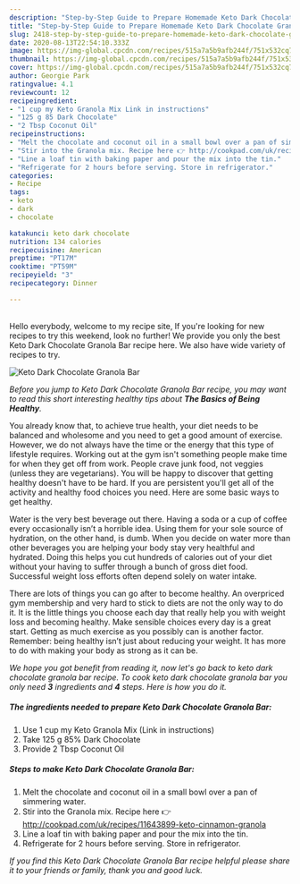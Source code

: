```yaml
---
description: "Step-by-Step Guide to Prepare Homemade Keto Dark Chocolate Granola Bar"
title: "Step-by-Step Guide to Prepare Homemade Keto Dark Chocolate Granola Bar"
slug: 2418-step-by-step-guide-to-prepare-homemade-keto-dark-chocolate-granola-bar
date: 2020-08-13T22:54:10.333Z
image: https://img-global.cpcdn.com/recipes/515a7a5b9afb244f/751x532cq70/keto-dark-chocolate-granola-bar-recipe-main-photo.jpg
thumbnail: https://img-global.cpcdn.com/recipes/515a7a5b9afb244f/751x532cq70/keto-dark-chocolate-granola-bar-recipe-main-photo.jpg
cover: https://img-global.cpcdn.com/recipes/515a7a5b9afb244f/751x532cq70/keto-dark-chocolate-granola-bar-recipe-main-photo.jpg
author: Georgie Park
ratingvalue: 4.1
reviewcount: 12
recipeingredient:
- "1 cup my Keto Granola Mix Link in instructions"
- "125 g 85 Dark Chocolate"
- "2 Tbsp Coconut Oil"
recipeinstructions:
- "Melt the chocolate and coconut oil in a small bowl over a pan of simmering water."
- "Stir into the Granola mix. Recipe here 👉 http://cookpad.com/uk/recipes/11643899-keto-cinnamon-granola"
- "Line a loaf tin with baking paper and pour the mix into the tin."
- "Refrigerate for 2 hours before serving. Store in refrigerator."
categories:
- Recipe
tags:
- keto
- dark
- chocolate

katakunci: keto dark chocolate 
nutrition: 134 calories
recipecuisine: American
preptime: "PT17M"
cooktime: "PT59M"
recipeyield: "3"
recipecategory: Dinner

---
```

<br>
Hello everybody, welcome to my recipe site, If you're looking for new recipes to try this weekend, look no further! We provide you only the best Keto Dark Chocolate Granola Bar recipe here. We also have wide variety of recipes to try.
<br>


![Keto Dark Chocolate Granola Bar](https://img-global.cpcdn.com/recipes/515a7a5b9afb244f/751x532cq70/keto-dark-chocolate-granola-bar-recipe-main-photo.jpg)

<i>Before you jump to Keto Dark Chocolate Granola Bar recipe, you may want to read this short interesting healthy tips about <strong>The Basics of Being Healthy</strong>.</i>

You already know that, to achieve true health, your diet needs to be balanced and wholesome and you need to get a good amount of exercise. However, we do not always have the time or the energy that this type of lifestyle requires. Working out at the gym isn't something people make time for when they get off from work. People crave junk food, not veggies (unless they are vegetarians). You will be happy to discover that getting healthy doesn't have to be hard. If you are persistent you'll get all of the activity and healthy food choices you need. Here are some basic ways to get healthy.

Water is the very best beverage out there. Having a soda or a cup of coffee every occasionally isn’t a horrible idea. Using them for your sole source of hydration, on the other hand, is dumb. When you decide on water more than other beverages you are helping your body stay very healthful and hydrated. Doing this helps you cut hundreds of calories out of your diet without your having to suffer through a bunch of gross diet food. Successful weight loss efforts often depend solely on water intake.

There are lots of things you can go after to become healthy. An overpriced gym membership and very hard to stick to diets are not the only way to do it. It is the little things you choose each day that really help you with weight loss and becoming healthy. Make sensible choices every day is a great start. Getting as much exercise as you possibly can is another factor. Remember: being healthy isn’t just about reducing your weight. It has more to do with making your body as strong as it can be. 


<i>We hope you got benefit from reading it, now let's go back to keto dark chocolate granola bar recipe. To cook keto dark chocolate granola bar you only need <strong>3</strong> ingredients and <strong>4</strong> steps. Here is how you do it.
</i>

##### The ingredients needed to prepare Keto Dark Chocolate Granola Bar:

1. Use 1 cup my Keto Granola Mix (Link in instructions)
1. Take 125 g 85% Dark Chocolate
1. Provide 2 Tbsp Coconut Oil


##### Steps to make Keto Dark Chocolate Granola Bar:

1. Melt the chocolate and coconut oil in a small bowl over a pan of simmering water.
1. Stir into the Granola mix. Recipe here 👉 http://cookpad.com/uk/recipes/11643899-keto-cinnamon-granola
1. Line a loaf tin with baking paper and pour the mix into the tin.
1. Refrigerate for 2 hours before serving. Store in refrigerator.


<i>If you find this Keto Dark Chocolate Granola Bar recipe helpful please share it to your friends or family, thank you and good luck.</i>
